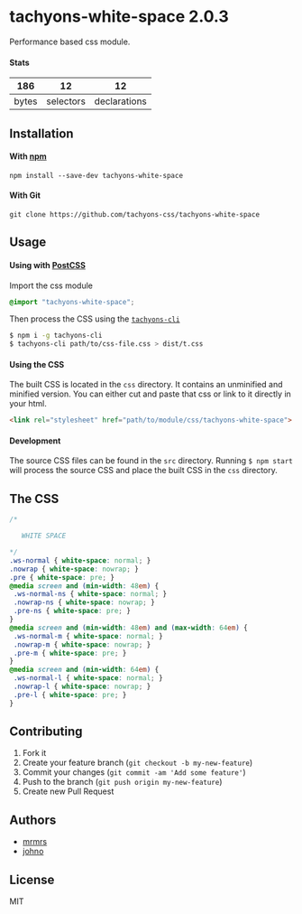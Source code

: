 # tachyons-white-space 2.0.3

Performance based css module.

#### Stats

186 | 12 | 12
---|---|---
bytes | selectors | declarations

## Installation

#### With [npm](https://npmjs.com)

```
npm install --save-dev tachyons-white-space
```

#### With Git

```
git clone https://github.com/tachyons-css/tachyons-white-space
```

## Usage

#### Using with [PostCSS](https://github.com/postcss/postcss)

Import the css module

```css
@import "tachyons-white-space";
```

Then process the CSS using the [`tachyons-cli`](https://github.com/tachyons-css/tachyons-cli)

```sh
$ npm i -g tachyons-cli
$ tachyons-cli path/to/css-file.css > dist/t.css
```

#### Using the CSS

The built CSS is located in the `css` directory. It contains an unminified and minified version.
You can either cut and paste that css or link to it directly in your html.

```html
<link rel="stylesheet" href="path/to/module/css/tachyons-white-space">
```

#### Development

The source CSS files can be found in the `src` directory.
Running `$ npm start` will process the source CSS and place the built CSS in the `css` directory.

## The CSS

```css
/*

   WHITE SPACE

*/
.ws-normal { white-space: normal; }
.nowrap { white-space: nowrap; }
.pre { white-space: pre; }
@media screen and (min-width: 48em) {
 .ws-normal-ns { white-space: normal; }
 .nowrap-ns { white-space: nowrap; }
 .pre-ns { white-space: pre; }
}
@media screen and (min-width: 48em) and (max-width: 64em) {
 .ws-normal-m { white-space: normal; }
 .nowrap-m { white-space: nowrap; }
 .pre-m { white-space: pre; }
}
@media screen and (min-width: 64em) {
 .ws-normal-l { white-space: normal; }
 .nowrap-l { white-space: nowrap; }
 .pre-l { white-space: pre; }
}
```

## Contributing

1. Fork it
2. Create your feature branch (`git checkout -b my-new-feature`)
3. Commit your changes (`git commit -am 'Add some feature'`)
4. Push to the branch (`git push origin my-new-feature`)
5. Create new Pull Request

## Authors

* [mrmrs](http://mrmrs.io)
* [johno](http://johnotander.com)

## License

MIT

